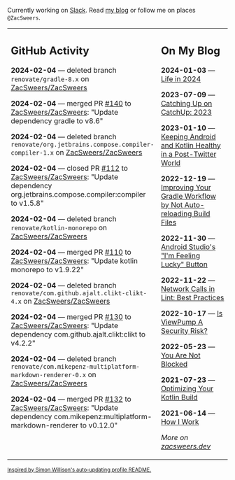 Currently working on [Slack](https://slack.com/). Read [my blog](https://zacsweers.dev/) or follow me on places `@ZacSweers`.

<table><tr><td valign="top" width="60%">

## GitHub Activity
<!-- githubActivity starts -->
**2024-02-04** — deleted branch `renovate/gradle-8.x` on [ZacSweers/ZacSweers](https://github.com/ZacSweers/ZacSweers)

**2024-02-04** — merged PR [#140](https://github.com/ZacSweers/ZacSweers/pull/140) to [ZacSweers/ZacSweers](https://github.com/ZacSweers/ZacSweers): "Update dependency gradle to v8.6"

**2024-02-04** — deleted branch `renovate/org.jetbrains.compose.compiler-compiler-1.x` on [ZacSweers/ZacSweers](https://github.com/ZacSweers/ZacSweers)

**2024-02-04** — closed PR [#112](https://github.com/ZacSweers/ZacSweers/pull/112) to [ZacSweers/ZacSweers](https://github.com/ZacSweers/ZacSweers): "Update dependency org.jetbrains.compose.compiler:compiler to v1.5.8"

**2024-02-04** — deleted branch `renovate/kotlin-monorepo` on [ZacSweers/ZacSweers](https://github.com/ZacSweers/ZacSweers)

**2024-02-04** — merged PR [#110](https://github.com/ZacSweers/ZacSweers/pull/110) to [ZacSweers/ZacSweers](https://github.com/ZacSweers/ZacSweers): "Update kotlin monorepo to v1.9.22"

**2024-02-04** — deleted branch `renovate/com.github.ajalt.clikt-clikt-4.x` on [ZacSweers/ZacSweers](https://github.com/ZacSweers/ZacSweers)

**2024-02-04** — merged PR [#130](https://github.com/ZacSweers/ZacSweers/pull/130) to [ZacSweers/ZacSweers](https://github.com/ZacSweers/ZacSweers): "Update dependency com.github.ajalt.clikt:clikt to v4.2.2"

**2024-02-04** — deleted branch `renovate/com.mikepenz-multiplatform-markdown-renderer-0.x` on [ZacSweers/ZacSweers](https://github.com/ZacSweers/ZacSweers)

**2024-02-04** — merged PR [#132](https://github.com/ZacSweers/ZacSweers/pull/132) to [ZacSweers/ZacSweers](https://github.com/ZacSweers/ZacSweers): "Update dependency com.mikepenz:multiplatform-markdown-renderer to v0.12.0"
<!-- githubActivity ends -->
</td><td valign="top" width="40%">

## On My Blog
<!-- blog starts -->
**2024-01-03** — [Life in 2024](https://www.zacsweers.dev/life-in-2024/)

**2023-07-09** — [Catching Up on CatchUp: 2023](https://www.zacsweers.dev/catching-up-on-catchup-2023/)

**2023-01-10** — [Keeping Android and Kotlin Healthy in a Post-Twitter World](https://www.zacsweers.dev/keeping-android-healthy/)

**2022-12-19** — [Improving Your Gradle Workflow by Not Auto-reloading Build Files](https://www.zacsweers.dev/improving-your-workflow-by-not-auto-reloading-build-files/)

**2022-11-30** — [Android Studio's "I'm Feeling Lucky" Button](https://www.zacsweers.dev/android-studios-im-feeling-lucky-button/)

**2022-11-22** — [Network Calls in Lint: Best Practices](https://www.zacsweers.dev/network-calls-in-lint-best-practices/)

**2022-10-17** — [Is ViewPump A Security Risk?](https://www.zacsweers.dev/is-viewpump-a-security-risk/)

**2022-05-23** — [You Are Not Blocked](https://www.zacsweers.dev/you-are-not-blocked/)

**2021-07-23** — [Optimizing Your Kotlin Build](https://www.zacsweers.dev/optimizing-your-kotlin-build/)

**2021-06-14** — [How I Work](https://www.zacsweers.dev/how-i-work/)
<!-- blog ends -->
_More on [zacsweers.dev](https://zacsweers.dev/)_
</td></tr></table>

<sub><a href="https://simonwillison.net/2020/Jul/10/self-updating-profile-readme/">Inspired by Simon Willison's auto-updating profile README.</a></sub>